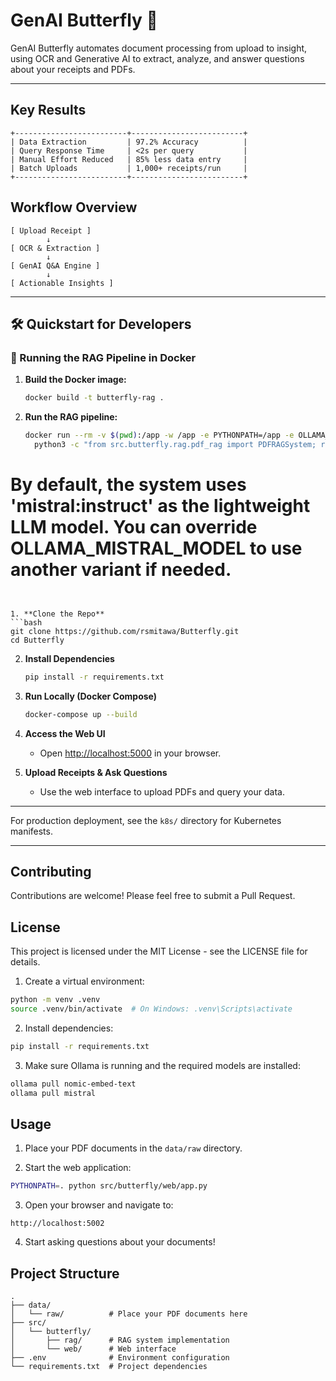 # GenAI Butterfly 🦋

GenAI Butterfly automates document processing from upload to insight, using OCR and Generative AI to extract, analyze, and answer questions about your receipts and PDFs.

---

## Key Results

```
+-------------------------+-------------------------+
| Data Extraction         | 97.2% Accuracy          |
| Query Response Time     | <2s per query           |
| Manual Effort Reduced   | 85% less data entry     |
| Batch Uploads           | 1,000+ receipts/run     |
+-------------------------+-------------------------+
```

## Workflow Overview

```
[ Upload Receipt ] 
        ↓
[ OCR & Extraction ]
        ↓
[ GenAI Q&A Engine ]
        ↓
[ Actionable Insights ]
```

---

## 🛠️ Quickstart for Developers

### 🚀 Running the RAG Pipeline in Docker

1. **Build the Docker image:**
   ```bash
   docker build -t butterfly-rag .
   ```
2. **Run the RAG pipeline:**
   ```bash
   docker run --rm -v $(pwd):/app -w /app -e PYTHONPATH=/app -e OLLAMA_MISTRAL_MODEL=mistral:7b-instruct butterfly-rag \
     python3 -c "from src.butterfly.rag.pdf_rag import PDFRAGSystem; rag = PDFRAGSystem(); rag.create_vector_store('data/raw'); rag.setup_qa_chain(); print(rag.ask_question('What is the total invoice amount for Annie Zypern?'))"

# By default, the system uses 'mistral:instruct' as the lightweight LLM model. You can override OLLAMA_MISTRAL_MODEL to use another variant if needed.
   ```


1. **Clone the Repo**
   ```bash
   git clone https://github.com/rsmitawa/Butterfly.git
   cd Butterfly
   ```

2. **Install Dependencies**
   ```bash
   pip install -r requirements.txt
   ```

3. **Run Locally (Docker Compose)**
   ```bash
   docker-compose up --build
   ```

4. **Access the Web UI**
   - Open [http://localhost:5000](http://localhost:5000) in your browser.

5. **Upload Receipts & Ask Questions**
   - Use the web interface to upload PDFs and query your data.

---

For production deployment, see the `k8s/` directory for Kubernetes manifests.

---


## Contributing

Contributions are welcome! Please feel free to submit a Pull Request.

## License

This project is licensed under the MIT License - see the LICENSE file for details.

1. Create a virtual environment:
```bash
python -m venv .venv
source .venv/bin/activate  # On Windows: .venv\Scripts\activate
```

2. Install dependencies:
```bash
pip install -r requirements.txt
```

3. Make sure Ollama is running and the required models are installed:
```bash
ollama pull nomic-embed-text
ollama pull mistral
```

## Usage

1. Place your PDF documents in the `data/raw` directory.

2. Start the web application:
```bash
PYTHONPATH=. python src/butterfly/web/app.py
```

3. Open your browser and navigate to:
```
http://localhost:5002
```

4. Start asking questions about your documents!

## Project Structure

```
.
├── data/
│   └── raw/          # Place your PDF documents here
├── src/
│   └── butterfly/
│       ├── rag/      # RAG system implementation
│       └── web/      # Web interface
├── .env              # Environment configuration
└── requirements.txt  # Project dependencies
```
